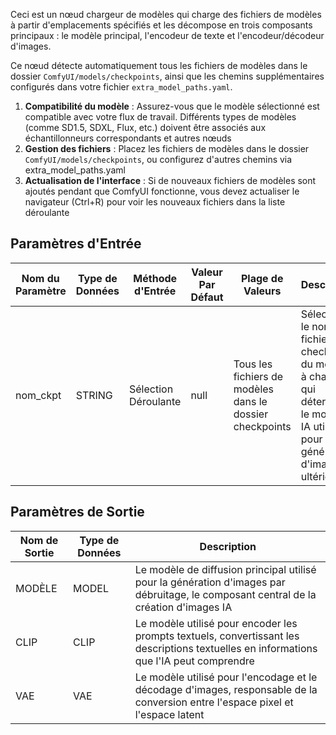 Ceci est un nœud chargeur de modèles qui charge des fichiers de modèles à partir d'emplacements spécifiés et les décompose en trois composants principaux : le modèle principal, l'encodeur de texte et l'encodeur/décodeur d'images.

Ce nœud détecte automatiquement tous les fichiers de modèles dans le dossier `ComfyUI/models/checkpoints`, ainsi que les chemins supplémentaires configurés dans votre fichier `extra_model_paths.yaml`.

1. **Compatibilité du modèle** : Assurez-vous que le modèle sélectionné est compatible avec votre flux de travail. Différents types de modèles (comme SD1.5, SDXL, Flux, etc.) doivent être associés aux échantillonneurs correspondants et autres nœuds
2. **Gestion des fichiers** : Placez les fichiers de modèles dans le dossier `ComfyUI/models/checkpoints`, ou configurez d'autres chemins via extra_model_paths.yaml
3. **Actualisation de l'interface** : Si de nouveaux fichiers de modèles sont ajoutés pendant que ComfyUI fonctionne, vous devez actualiser le navigateur (Ctrl+R) pour voir les nouveaux fichiers dans la liste déroulante

## Paramètres d'Entrée

| Nom du Paramètre | Type de Données | Méthode d'Entrée | Valeur Par Défaut | Plage de Valeurs | Description |
|-------------------|-----------------|------------------|-------------------|------------------|-------------|
| nom_ckpt | STRING | Sélection Déroulante | null | Tous les fichiers de modèles dans le dossier checkpoints | Sélectionne le nom du fichier de checkpoint du modèle à charger, qui détermine le modèle IA utilisé pour la génération d'images ultérieure |

## Paramètres de Sortie

| Nom de Sortie | Type de Données | Description |
|---------------|-----------------|-------------|
| MODÈLE | MODEL | Le modèle de diffusion principal utilisé pour la génération d'images par débruitage, le composant central de la création d'images IA |
| CLIP | CLIP | Le modèle utilisé pour encoder les prompts textuels, convertissant les descriptions textuelles en informations que l'IA peut comprendre |
| VAE | VAE | Le modèle utilisé pour l'encodage et le décodage d'images, responsable de la conversion entre l'espace pixel et l'espace latent |